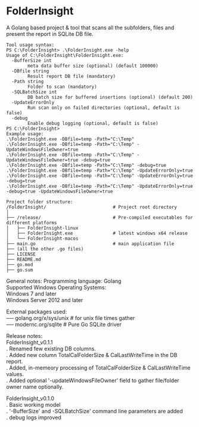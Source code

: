 # FolderInsight
A Golang based project &amp; tool that scans all the subfolders, files and present the report in SQLite DB file.


```
Tool usage syntax:
PS C:\FolderInsight> .\FolderInsight.exe -help
Usage of C:\FolderInsight\FolderInsight.exe:
  -BufferSize int
        meta data buffer size (optional) (default 100000)
  -DBfile string
        Result report DB file (mandatory)
  -Path string
        Folder to scan (mandatory)
  -SQLBatchSize int
        DB batch size for buffered insertions (optional) (default 200)
  -UpdateErrorOnly
        Run scan only on failed directories (optional, default is false)
  -debug
        Enable debug logging (optional, default is false)
PS C:\FolderInsight>
Example usage:
.\FolderInsight.exe -DBfile=temp -Path="C:\Temp"
.\FolderInsight.exe -DBfile=temp -Path="C:\Temp" -UpdateWindowsFileOwner=true
.\FolderInsight.exe -DBfile=temp -Path="C:\Temp" -UpdateWindowsFileOwner=true -debug=true
.\FolderInsight.exe -DBfile=temp -Path="C:\Temp" -debug=true
.\FolderInsight.exe -DBfile=temp -Path="C:\Temp" -UpdateErrorOnly=true
.\FolderInsight.exe -DBfile=temp -Path="C:\Temp" -UpdateErrorOnly=true -debug=true
.\FolderInsight.exe -DBfile=temp -Path="C:\Temp" -UpdateErrorOnly=true -debug=true -UpdateWindowsFileOwner=true
```


```
Project folder structure:
/FolderInsight/                         # Project root directory
│
├── /release/                           # Pre-compiled executables for different platforms
│   ├── FolderInsight-linux
│   ├── FolderInsight.exe               # latest windows x64 release
│   └── FolderInsight-macos
├── main.go                             # main application file
├── (all the other .go files)
├── LICENSE
├── README.md
├── go.mod
├── go.sum
```

General notes:
Programming language: Golang  
Supported Windows Operating Systems:  
Windows 7 and later  
Windows Server 2012 and later  


External packages used:  
── golang.org/x/sys/unix       # for unix file times gather  
── modernc.org/sqlite          # Pure Go SQLite driver  


Release notes:  
FolderInsight_v0.1.1  
. Renamed few existing DB columns.  
. Added new column TotalCalFolderSize & CalLastWriteTime in the DB report.  
. Added, in-memeory processing of TotalCalFolderSize & CalLastWriteTime values.  
. Added optional '-updateWindowsFileOwner' field to gather file/folder owner name optionally.  

FolderInsight_v0.1.0  
. Basic working model  
. '-BufferSize' and -SQLBatchSize' command line parameters are added  
. debug logs improved  
